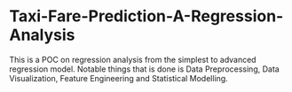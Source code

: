 # Taxi-Fare-Prediction-A-Regression-Analysis
This is a POC on regression analysis from the simplest to advanced regression model. Notable things that is done is Data Preprocessing, Data Visualization, Feature Engineering and Statistical Modelling.
